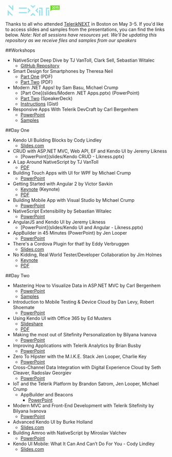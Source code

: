 ![TelerikNEXT](telerik-next-sticky-logo.png)

Thanks to all who attended [TelerikNEXT](http://teleriknext.com) in Boston on May 3-5. If you'd like to access slides and samples from the presentations, you can find the links below. *Note: Not all sessions have resources yet. We'll be updating this repository as we receive files and samples from our speakers*

##Workshops

* NativeScript Deep Dive by TJ VanToll, Clark Sell, Sebastian Witalec
    * [GitHub Repository](https://github.com/NativeScript/NativeScript-NEXT-Workshop)
* Smart Design for Smartphones by Theresa Neil
    * [Part One](slides/Telerik_Smart_Design_workshop_part1.pdf) (PDF)
    * [Part Two](slides/Telerik_Smart_Design_workshop_part2.pdf) (PDF)
* Modern .NET Apps! by Sam Basu, Michael Crump
    * [Part One](slides/Modern .NET Apps.pptx) (PowerPoint)
    * [Part Two](https://speakerdeck.com/mbcrump/modern-net-apps-michael) (SpeakerDeck)
    * [Instructions](https://bit.ly/ModernAppsWS) (Gist)
* Responsive Apps With Telerik DevCraft by Carl Bergenhem
    * [PowerPoint](slides/teleriknext-rwd-in-devcraft.pptx)
    * [Samples](samples/TelerikNEXT-RWD-workshop)

##Day One

* Kendo UI Building Blocks by Cody Lindley
    * [Slides.com](http://slides.com/telerikdevrel/kendoui-building-blocks#/)
* CRUD with ASP.NET MVC, Web API, EF and Kendo UI by Jeremy Likness
    * [PowerPoint](slides/Kendo CRUD - Likness.pptx)
* A Lap Around NativeScript by TJ VanToll
    * [PDF](slides/A-Lap-Around-NativeScript.pdf)
* Building Touch Apps with UI for WPF by Michael Crump
    * [PowerPoint](slides/TelerikNEXT-build-touch-apps-with-wpf.pptx)
* Getting Started with Angular 2 by Victor Savkin
    * [Keynote](slides/Angular2.key) (Keynote)
    * [PDF](slides/Angular2.pdf)
* Building Mobile App with Visual Studio by Michael Crump
    * [PowerPoint](slides/TelerikNEXT-Mobile-Apps-With-VS.pptx)
* NativeScript Extensibility by Sebastian Witalec
    * [PowerPoint](slides/NS_Extensibility.pptx)
* AngularJS and Kendo UI by Jeremy Likness
    * [PowerPoint](slides/Kendo UI and Angular - Likness.pptx)
* AppBuilder in 45 Minutes (PowerPoint) by Jen Looper
    * [PowerPoint](slides/AppBuilder-NEXT.pptx)
* There's a Cordova Plugin for that! by Eddy Verbruggen
    * [Slides.com](http://slides.com/eddyverbruggen/next#/)
* No Kidding, Real World Tester/Developer Collaboration by Jim Holmes
    * [Keynote](slides/TesterDevCollaboration.key)
    * [PDF](slides/TesterDevCollaboration.pdf)

##Day Two

* Mastering How to Visualize Data in ASP.NET MVC by Carl Bergenhem
    * [PowerPoint](slides/teleriknext-dataviz-mvc.pptx)
    * [Samples](samples/TelerikNEXT-DataViz-MVC)
* Introduction to Mobile Testing & Device Cloud by Dan Levy, Robert Shoemate
    * [PowerPoint](slides/MobileTesting.pptx)
* Using Kendo UI with Office 365 by Ed Musters
    * [Slideshare](http://www.slideshare.net/emusters/telerik-next-kendouioffice365edmustersmay2015)
    * [PDF](slides/TelerikNEXT_KendoUI_Office365_EdMusters_May2015.pptx)
* Making the most out of Sitefinity Personalization by Bilyana Ivanova
    * [PowerPoint](slides/TelerikNEXT_Personalization.pptx)
* Improving Applications with Telerik Analytics by Brian Busby
    * [PowerPoint](slides/analytics.pptx)
* Zero To Hipster with the M.I.K.E. Stack Jen Looper, Charlie Key
    * [PowerPoint](slides/MIKE-NEXT.pptx)
* Cross-Channel Data Integration with Digital Experience Cloud by Seth Cleaver, Radoslav Georgiev
    * [PowerPoint](slides/DataIntegration.PPTX)
* IoT and the Telerik Platform by Brandon Satrom, Jen Looper, Michael Crump
    * AppBuilder and Beacons
        * [PowerPoint](slides/Beacons-NEXT.pptx)
* Modern MVC and Front-End Development with Telerik Sitefinity by Bilyana Ivanova
    * [PowerPoint](slides/TelerikNEXT_MVC.pptx)
* Advanced Kendo UI by Burke Holland
    * [Slides.com](http://slides.com/telerikdevrel/advanced-kendo-ui#/)
* Building Amroo with NativeScript by Miroslav Valchev
    * [PowerPoint](slides/BuildingAmroo.pptx)
* Kendo UI Mobile: What It Can And Can’t Do For You - Cody Lindley
    * [Slides.com](http://slides.com/telerikdevrel/kendo-ui-mobile-next#/)